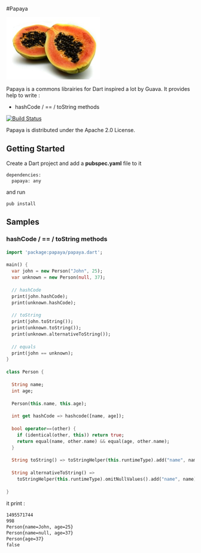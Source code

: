 #Papaya

![Papaya](papaya.jpg)

Papaya is a commons librairies for Dart inspired a lot by Guava.
It provides help to write :
- hashCode / == / toString methods


[![Build Status](https://drone.io/github.com/nfrancois/papaya/status.png)](https://drone.io/github.com/nfrancois/papaya/latest)

Papaya is distributed under the Apache 2.0 License.


## Getting Started

Create a Dart project and add a **pubspec.yaml** file to it

```
dependencies:
  papaya: any
```

and run

```
pub install
```

## Samples

### hashCode / == / toString methods

```dart
import 'package:papaya/papaya.dart';

main() {
  var john = new Person("John", 25);
  var unknown = new Person(null, 37);
  
  // hashCode
  print(john.hashCode);
  print(unknown.hashCode);
 
  // toString
  print(john.toString());
  print(unknown.toString());
  print(unknown.alternativeToString());
  
  // equals
  print(john == unknown);
}

class Person {
  
  String name;
  int age;
  
  Person(this.name, this.age);
  
  int get hashCode => hashcode([name, age]);
  
  bool operator==(other) {
    if (identical(other, this)) return true;
    return equal(name, other.name) && equal(age, other.name);
  }
  
  String toString() => toStringHelper(this.runtimeType).add("name", name).add("age", age).toString();
  
  String alternativeToString() => 
    toStringHelper(this.runtimeType).omitNullValues().add("name", name).add("age", age).toString();
  
}
```

it print :

```
1495571744
998
Person{name=John, age=25}
Person{name=null, age=37}
Person{age=37}
false
```








